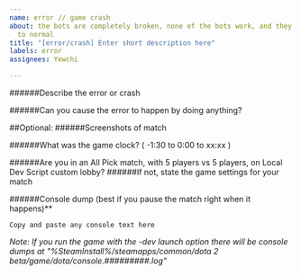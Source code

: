 ```yaml
---
name: error // game crash
about: the bots are completely broken, none of the bots work, and they never return
  to normal
title: "[error/crash] Enter short description here"
labels: error
assignees: Yewchi

---
```


######Describe the error or crash


######Can you cause the error to happen by doing anything?


##Optional:
######Screenshots of match

######What was the game clock? ( -1:30 to 0:00 to xx:xx )

######Are you in an All Pick match, with 5 players vs 5 players, on Local Dev Script custom lobby?
######If not, state the game settings for your match


######Console dump (best if you pause the match right when it happens)**
```
Copy and paste any console text here
```
_Note: If you run the game with the -dev launch option there will be console dumps at "%SteamInstall%/steamapps/common/dota 2 beta/game/dota/console.#########.log"_
